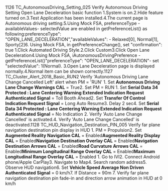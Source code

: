 1126 TC_AutonomousDriving_Setting_025 Verify Autonomous Driving Setting Open Lane Deceleration basic function 1.System is on.2.Hide feature turned on.3.Test Application has been installed.4.The current page is Autonomous driving setting.5.Using Mock FSA, preferenceType - availableValues- selectedValue are enabled in getPreferenceList() as following:preferenceType": "OPEN_LANE_DECELERATION","availableValues": - Relaxed[0], Normal[1], Sporty[2]6. Using Mock FSA, in getPreferenceChange(), set "confirmation": true 1.Click Automated Driving Style.2.Click Custom3.Click Open Lane Deceleration4.Using Mock FSA, iAutonomousDrivingPreference - getPreferenceList()"preferenceType": "OPEN_LANE_DECELERATION"- set "selectedValue": 1(Normal). 3.Open Lane Deceleration page is displayed normally.4.Normal item can be shown correctly.1127 TC_Cluster_Alert_2018_Basic_RUN2 Verify 'Autonomous Driving Lane Change Cancelled Left' alert when PM = 'RUN' 1. Set **Autonomous Driving Lane Change Warnings CAL** = True2. Set PM = RUN 1. Set **Serial Data 34 Protected : Lane Centering Warning Extended Indication Request Authenticated Signal** = Toll Booth Ahead2. Set **Transfer Of Control Indication Request Signal** = Long Auto Resume3. Delay 2 sec4. Set **Serial Data 34 Protected : Lane Centering Warning Extended Indication Request Authenticated Signal** = No Indication 2. Verify 'Auto Lane Change Cancelled' is activated.4. Verify 'Auto Lane Change Cancelled' is deactivated.1128 TC_HUD_Navigation_Destination_PIN_005 Verify far plane navigation destination pin display in HUD 1. PM = Propulsion2. Set **Augmented Reality Navigation CAL** = Enabled**Augmented Reality Display CAL** = Enabled**Navigation Destination Overlay CAL** = Enabled**Navigation Destination Arrows CAL** = Enabled**Road Curvature Arrows CAL** = Enabled**Minimum Longitudinal Range Overlay CAL** = Enabled**Maximum Longitudinal Range Overlay CAL** = Enabled 1. Go to IVI2. Connect Android phone/Apple CarPlay3. Navigate to Map4. Search random address5. Observe HUD navigation6. Set **Vehicle Speed Average Non Driven Authenticated Signal** = 0 km/h7. If Distance = 90m 7. Verify far plane navigation destination pin fade-in and direction arrow animation in HUD at 0 km/h